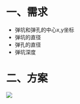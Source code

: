 # 一、需求
- 弹坑和弹孔的中心x,y坐标
- 弹坑的直径
- 弹孔的直径
- 弹坑深度

# 二、方案
![](https://github.com/Darren-pty/darren/raw/main/Learning%20of%20way/Semester/picture/41.png)
